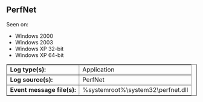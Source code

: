 ## PerfNet

Seen on:
* Windows 2000
* Windows 2003
* Windows XP 32-bit
* Windows XP 64-bit

<table border="1" class="docutils">
  <tbody>
    <tr>
      <td><b>Log type(s):</b></td>
      <td>Application</td>
    </tr>
    <tr>
      <td><b>Log source(s):</b></td>
      <td>PerfNet</td>
    </tr>
    <tr>
      <td><b>Event message file(s):</b></td>
      <td>%systemroot%\system32\perfnet.dll</td>
    </tr>
  </tbody>
</table>

&nbsp;

